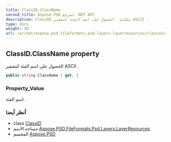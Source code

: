 ```yaml
---
title: ClassID.ClassName
second_title: Aspose.PSD لمرجع .NET API
description: ClassID ملكية. الحصول على اسم الفئة كتشفير ASCII .
type: docs
weight: 30
url: /ar/net/aspose.psd.fileformats.psd.layers.layerresources/classid/classname/
---
```

## ClassID.ClassName property

الحصول على اسم الفئة كتشفير ASCII .

```csharp
public string ClassName { get; }
```

### Property_Value

اسم الفئة .

### أنظر أيضا

* class [ClassID](../)
* مساحة الاسم [Aspose.PSD.FileFormats.Psd.Layers.LayerResources](../../classid/)
* المجسم [Aspose.PSD](../../../)


